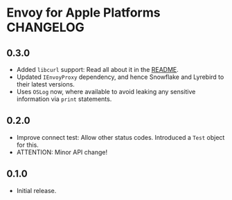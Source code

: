 # Envoy for Apple Platforms CHANGELOG

## 0.3.0

- Added `libcurl` support: Read all about it in the [README](README.md).
- Updated `IEnvoyProxy` dependency, and hence Snowflake and Lyrebird to their latest versions.
- Uses `OSLog` now, where available to avoid leaking any sensitive information via `print` statements.

## 0.2.0

- Improve connect test: Allow other status codes. Introduced a `Test` object for this.
- ATTENTION: Minor API change!

## 0.1.0

- Initial release.
